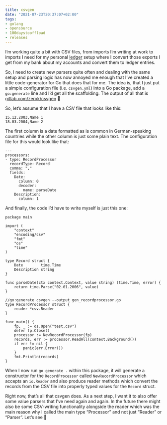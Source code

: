 ```yaml
---
title: csvgen
date: "2021-07-23T20:37:07+02:00"
tags:
- golang
- opensource
- 100daystooffload
- releases
---
```


I’m working quite a bit with CSV files, from imports I’m writing at work to imports I need for my personal [ledger](https://www.ledger-cli.org/) setup where I convert those exports I get from my bank about my accounts and convert them to ledger entries.

So, I need to create new parsers quite often and dealing with the same setup and parsing logic has now annoyed me enough that I’ve created a little code-generator for Go that does that for me. The idea is, that I just put a simple configuration file (i.e. `csvgen.yml`) into a Go package, add a `go:generate` line and I’d get all the scaffolding. The output of all that is [gitlab.com/zerok/csvgen](https://gitlab.com/zerok/csvgen/) 🥳

So, let’s assume that I have a CSV file that looks like this:

	15.12.2003,Name 1
	18.03.2004,Name 2

The first column is a date formatted as is common in German-speaking countries while the other column is just some plain text. The configuration file for this would look like that:

	---
	processors:
	- type: RecordProcessor
	  recordType: Record
	  comma: ","
	  fields:
	    Date:
	      column: 0
	      decoder:
	        name: parseDate
	    Description:
	      column: 1

And finally, the code I’d have to write myself is just this one:

	package main
	
	import (
		"context"
		"encoding/csv"
		"fmt"
		"os"
		"time"
	)
	
	type Record struct {
		Date        time.Time
		Description string
	}
	
	func parseDate(ctx context.Context, value string) (time.Time, error) {
		return time.Parse("02.01.2006", value)
	}
	
	//go:generate csvgen --output gen_recordprocessor.go
	type RecordProcessor struct {
		reader *csv.Reader
	}
	
	func main() {
		fp, _ := os.Open("test.csv")
		defer fp.Close()
		processor := NewRecordProcessor(fp)
		records, err := processor.ReadAll(context.Background())
		if err != nil {
			panic(err.Error())
		}
		fmt.Println(records)
	}

When I now run `go generate .` within this package, it will generate a constructor for the `RecordProcessor` called `NewRecordProcessor` which accepts an `io.Reader` and also produce reader methods which convert the records from the CSV file into properly typed values for the `Record` struct.

Right now, that’s all that csvgen does. As a next step, I want it to also offer some value parsers that I’ve need again and again. In the future there might also be some CSV-writing functionality alongside the reader which was the main reason why I called the main type “Processor” and not just “Reader” or “Parser”. Let’s see 🙂

